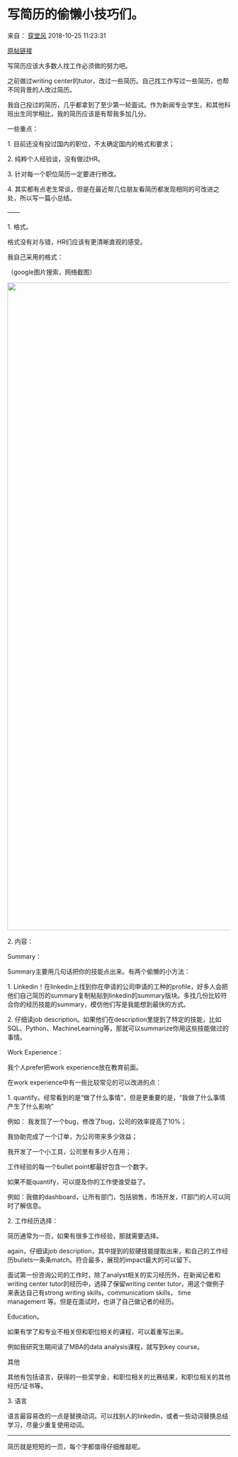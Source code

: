 
# 写简历的偷懒小技巧们。

来自： [穿堂风](https://www.douban.com/people/smile0802/)  2018-10-25 11:23:31

[原帖链接](https://www.douban.com/note/694376568/?_i=7375296FQMtshO)

写简历应该大多数人找工作必须做的努力吧。

之前做过writing center的tutor，改过一些简历。自己找工作写过一些简历，也帮不同背景的人改过简历。

我自己投过的简历，几乎都拿到了至少第一轮面试。作为新闻专业学生，和其他科班出生同学相比，我的简历应该是有帮我多加几分。

一些重点：

1\. 目前还没有投过国内的职位，不太确定国内的格式和要求；

2\. 纯粹个人经验谈，没有做过HR。

3\. 针对每一个职位简历一定要进行修改。

4\. 其实都有点老生常谈，但是在最近帮几位朋友看简历都发现相同的可改进之处，所以写一篇小总结。

——

1\. 格式。

格式没有对与错，HR们应该有更清晰直观的感受。

我自己采用的格式：

（google图片搜索，网络截图）

<img width="675" height="1461" src="../_resources/p55085023_a53e9af0bafe4a6c87ef3a6f2809ca93.webp"/>

2\. 内容：

Summary：

Summary主要用几句话把你的技能点出来。有两个偷懒的小方法：

1\. Linkedin！在linkedin上找到你在申请的公司申请的工种的profile，好多人会把他们自己简历的summary复制粘贴到linkedin的summary版块。多找几份比较符合你的经历技能的summary，模仿他们写是我能想到最快的方式。

2\. 仔细读job description。如果他们在description里提到了特定的技能，比如SQL、Python、MachineLearning等，那就可以summarize你用这些技能做过的事情。

Work Experience：

我个人prefer把work experience放在教育前面。

在work experience中有一些比较常见的可以改进的点：

1\. quantify。经常看到的是“做了什么事情”，但是更重要的是，“我做了什么事情产生了什么影响”

例如： 我发现了一个bug，修改了bug，公司的效率提高了10%；

我协助完成了一个订单，为公司带来多少效益；

我开发了一个小工具，公司里有多少人在用；

工作经验的每一个bullet point都最好包含一个数字。

如果不能quantify，可以提及你的工作使谁受益了。

例如：我做的dashboard，让所有部门，包括销售，市场开发，IT部门的人可以同时了解信息。

2\. 工作经历选择：

简历通常为一页，如果有很多工作经验，那就需要选择。

again，仔细读job description，其中提到的软硬技能提取出来，和自己的工作经历bullets一条条match。符合最多，展现的impact最大的可以留下。

面试第一份咨询公司的工作时，除了analyst相关的实习经历外，在新闻记者和writing center tutor的经历中，选择了保留writing center tutor，用这个做例子来表达自己有strong writing skills，communicatiom skills， time management 等。但是在面试时，也讲了自己做记者的经历。

Education。

如果有学了和专业不相关但和职位相关的课程，可以着重写出来。

例如我研究生期间读了MBA的data analysis课程，就写到key course。

其他

其他有包括语言，获得的一些奖学金，和职位相关的比赛结果，和职位相关的其他经历/证书等。

3\. 语言

语言最容易改的一点是替换动词。可以找别人的linkedin，或者一些动词替换总结学习，尽量少重复使用动词。

* * *

简历就是短短的一页，每个字都值得仔细推敲呢。

